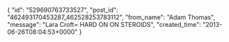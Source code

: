  {
   "id": "529690763733527",
   "post_id": "462493170453287_462528253783112",
   "from_name": "Adam Thomas",
   "message": "Lara Croft= HARD ON ON STEROIDS",
   "created_time": "2013-06-26T08:04:53+0000"
 }
